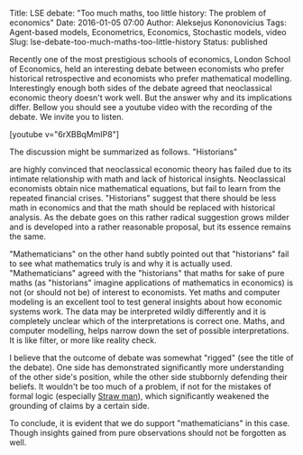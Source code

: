Title: LSE debate: "Too much maths, too little history: The problem of economics"
Date: 2016-01-05 07:00
Author: Aleksejus Kononovicius
Tags: Agent-based models, Econometrics, Economics, Stochastic models, video
Slug: lse-debate-too-much-maths-too-little-history
Status: published

Recently one of the most prestigious
schools of economics, London School of Economics, held an interesting
debate between economists who prefer historical retrospective and
economists who prefer mathematical modelling. Interestingly enough both
sides of the debate agreed that neoclassical economic theory doesn't
work well. But the answer why and its implications differ. Bellow you
should see a youtube video with the recording of the debate. We invite
you to listen.

[youtube v="6rXBBqMmIP8"]

<!--more-->The discussion might be summarized as follows. "Historians"
are highly convinced that neoclassical economic theory has failed due to
its intimate relationship with math and lack of historical insights.
Neoclassical economists obtain nice mathematical equations, but fail to
learn from the repeated financial crises. "Historians" suggest that
there should be less math in economics and that the math should be
replaced with historical analysis. As the debate goes on this rather
radical suggestion grows milder and is developed into a rather
reasonable proposal, but its essence remains the same.

"Mathematicians" on the other hand subtly pointed out that "historians"
fail to see what mathematics truly is and why it is actually used.
"Mathematicians" agreed with the "historians" that maths for sake of
pure maths (as "historians" imagine applications of mathematics in
economics) is not (or should not be) of interest to economists. Yet
maths and computer modeling is an excellent tool to test general
insights about how economic systems work. The data may be interpreted
wildly differently and it is completely unclear which of the
interpretations is correct one. Maths, and computer modelling, helps
narrow down the set of possible interpretations. It is like filter, or
more like reality check.

I believe that the outcome of debate was somewhat "rigged" (see the
title of the debate). One side has demonstrated significantly more
understanding of the other side's position, while the other side
stubbornly defending their beliefs. It wouldn't be too much of a
problem, if not for the mistakes of formal logic (especially [Straw
man](https://en.wikipedia.org/wiki/Straw_man)), which significantly
weakened the grounding of claims by a certain side.

To conclude, it is evident that we do support "mathematicians" in this
case. Though insights gained from pure observations should not be
forgotten as well.
